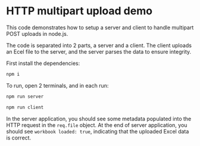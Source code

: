 # HTTP multipart upload demo

This code demonstrates how to setup a server and client to handle multipart POST uploads in node.js.

The code is separated into 2 parts, a server and a client. The client uploads an Ecel file to the server, and the server parses the data to ensure integrity.

First install the dependencies:

```bash
npm i
```

To run, open 2 terminals, and in each run:

```bash
npm run server
```

```bash
npm run client
```

In the server application, you should see some metadata populated into the HTTP request in the `req.file` object. At the end of server application, you should see `workbook loaded: true`, indicating that the uploaded Excel data is correct.
